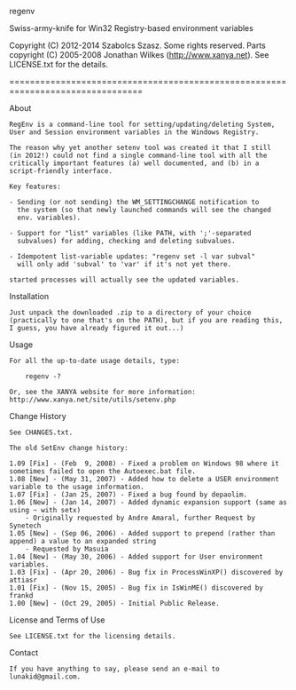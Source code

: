 regenv

Swiss-army-knife for Win32 Registry-based environment variables

Copyright (C) 2012-2014 Szabolcs Szasz. Some rights reserved. 
Parts copyright (C) 2005-2008 Jonathan Wilkes (http://www.xanya.net).
See LICENSE.txt for the details.

================================================================================

About

	RegEnv is a command-line tool for setting/updating/deleting System, 
	User and Session environment variables in the Windows Registry.

	The reason why yet another setenv tool was created it that I still
	(in 2012!) could not find a single command-line tool with all the
	critically important features (a) well documented, and (b) in a 
	script-friendly interface.
	
	Key features:
	
	- Sending (or not sending) the WM_SETTINGCHANGE notification to 
	  the system (so that newly launched commands will see the changed
	  env. variables).
	  
	- Support for "list" variables (like PATH, with ';'-separated
	  subvalues) for adding, checking and deleting subvalues.
	  
	- Idempotent list-variable updates: "regenv set -l var subval" 
	  will only add 'subval' to 'var' if it's not yet there.
	
	started processes will actually see the updated variables.

Installation

	Just unpack the downloaded .zip to a directory of your choice 
	(practically to one that's on the PATH), but if you are reading this, 
	I guess, you have already figured it out...)

Usage

	For all the up-to-date usage details, type:

		regenv -?

	Or, see the XANYA website for more information: 
	http://www.xanya.net/site/utils/setenv.php

Change History
	
	See CHANGES.txt.

	The old SetEnv change history:

	1.09 [Fix] - (Feb  9, 2008) - Fixed a problem on Windows 98 where it sometimes failed to open the Autoexec.bat file.
	1.08 [New] - (May 31, 2007) - Added how to delete a USER environment variable to the usage information.
	1.07 [Fix] - (Jan 25, 2007) - Fixed a bug found by depaolim.
	1.06 [New] - (Jan 14, 2007) - Added dynamic expansion support (same as using ~ with setx)
		- Originally requested by Andre Amaral, further Request by Synetech
	1.05 [New] - (Sep 06, 2006) - Added support to prepend (rather than append) a value to an expanded string 
		- Requested by Masuia
	1.04 [New] - (May 30, 2006) - Added support for User environment variables.
	1.03 [Fix] - (Apr 20, 2006) - Bug fix in ProcessWinXP() discovered by attiasr 
	1.01 [Fix] - (Nov 15, 2005) - Bug fix in IsWinME() discovered by frankd 
	1.00 [New] - (Oct 29, 2005) - Initial Public Release.

License and Terms of Use

	See LICENSE.txt for the licensing details.

Contact

	If you have anything to say, please send an e-mail to lunakid@gmail.com.
